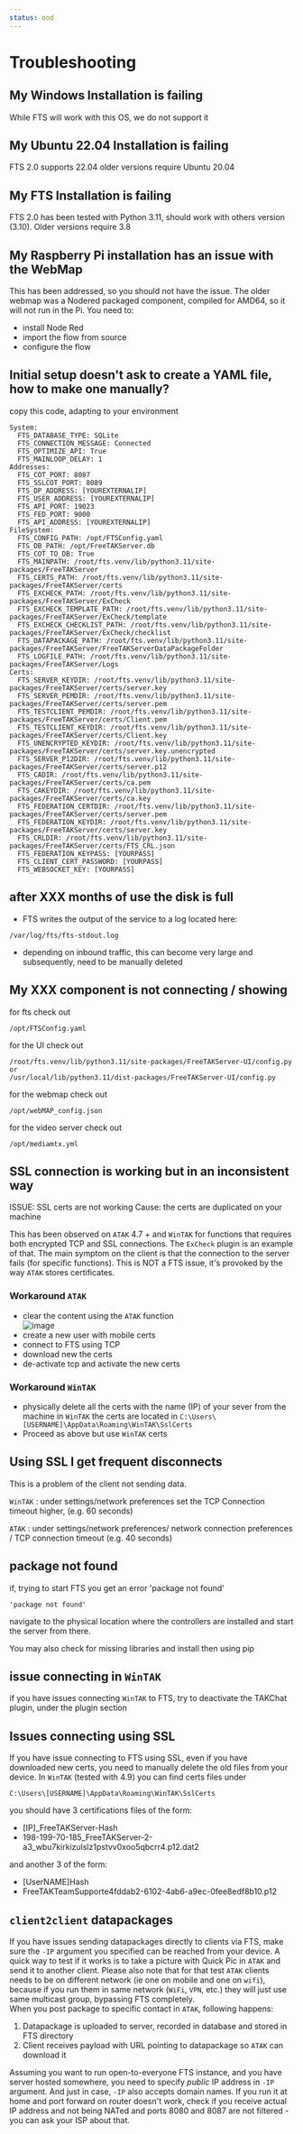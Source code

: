 ```yaml
---
status: ood
---
```


# Troubleshooting

## My Windows Installation is failing
While FTS will work with this OS, we do not support it

## My Ubuntu 22.04 Installation is failing
FTS 2.0 supports 22.04 older versions require Ubuntu 20.04

## My FTS Installation is failing
FTS 2.0 has been tested with Python 3.11, 
should work with others version (3.10). 
Older versions require 3.8

## My Raspberry Pi installation has an issue with the WebMap
This has been addressed, so you should not have the issue. 
The older webmap was a Nodered packaged component, compiled for AMD64, so it will not run in the Pi.
You need to:
 * install Node Red 
 * import the flow from source
 * configure the flow

## Initial setup doesn't ask to create a YAML file, how to make one manually?
copy this code, adapting to your environment

```
System:
  FTS_DATABASE_TYPE: SQLite
  FTS_CONNECTION_MESSAGE: Connected
  FTS_OPTIMIZE_API: True
  FTS_MAINLOOP_DELAY: 1
Addresses:
  FTS_COT_PORT: 8087
  FTS_SSLCOT_PORT: 8089
  FTS_DP_ADDRESS: [YOUREXTERNALIP]
  FTS_USER_ADDRESS: [YOUREXTERNALIP]
  FTS_API_PORT: 19023
  FTS_FED_PORT: 9000
  FTS_API_ADDRESS: [YOUREXTERNALIP]
FileSystem:
  FTS_CONFIG_PATH: /opt/FTSConfig.yaml
  FTS_DB_PATH: /opt/FreeTAKServer.db
  FTS_COT_TO_DB: True
  FTS_MAINPATH: /root/fts.venv/lib/python3.11/site-packages/FreeTAKServer
  FTS_CERTS_PATH: /root/fts.venv/lib/python3.11/site-packages/FreeTAKServer/certs
  FTS_EXCHECK_PATH: /root/fts.venv/lib/python3.11/site-packages/FreeTAKServer/ExCheck
  FTS_EXCHECK_TEMPLATE_PATH: /root/fts.venv/lib/python3.11/site-packages/FreeTAKServer/ExCheck/template
  FTS_EXCHECK_CHECKLIST_PATH: /root/fts.venv/lib/python3.11/site-packages/FreeTAKServer/ExCheck/checklist
  FTS_DATAPACKAGE_PATH: /root/fts.venv/lib/python3.11/site-packages/FreeTAKServer/FreeTAKServerDataPackageFolder
  FTS_LOGFILE_PATH: /root/fts.venv/lib/python3.11/site-packages/FreeTAKServer/Logs
Certs:
  FTS_SERVER_KEYDIR: /root/fts.venv/lib/python3.11/site-packages/FreeTAKServer/certs/server.key
  FTS_SERVER_PEMDIR: /root/fts.venv/lib/python3.11/site-packages/FreeTAKServer/certs/server.pem
  FTS_TESTCLIENT_PEMDIR: /root/fts.venv/lib/python3.11/site-packages/FreeTAKServer/certs/Client.pem
  FTS_TESTCLIENT_KEYDIR: /root/fts.venv/lib/python3.11/site-packages/FreeTAKServer/certs/Client.key
  FTS_UNENCRYPTED_KEYDIR: /root/fts.venv/lib/python3.11/site-packages/FreeTAKServer/certs/server.key.unencrypted
  FTS_SERVER_P12DIR: /root/fts.venv/lib/python3.11/site-packages/FreeTAKServer/certs/server.p12
  FTS_CADIR: /root/fts.venv/lib/python3.11/site-packages/FreeTAKServer/certs/ca.pem
  FTS_CAKEYDIR: /root/fts.venv/lib/python3.11/site-packages/FreeTAKServer/certs/ca.key
  FTS_FEDERATION_CERTDIR: /root/fts.venv/lib/python3.11/site-packages/FreeTAKServer/certs/server.pem
  FTS_FEDERATION_KEYDIR: /root/fts.venv/lib/python3.11/site-packages/FreeTAKServer/certs/server.key
  FTS_CRLDIR: /root/fts.venv/lib/python3.11/site-packages/FreeTAKServer/certs/FTS_CRL.json
  FTS_FEDERATION_KEYPASS: [YOURPASS]
  FTS_CLIENT_CERT_PASSWORD: [YOURPASS]
  FTS_WEBSOCKET_KEY: [YOURPASS]
```

## after XXX months of use the disk is full
 * FTS writes the output of the service to a log located here:
```
/var/log/fts/fts-stdout.log
```
 * depending on inbound traffic, this can become very large and subsequently, need to be manually deleted

## My XXX component is not connecting / showing
for fts check out 
```
/opt/FTSConfig.yaml
```

for the UI check out
```
/root/fts.venv/lib/python3.11/site-packages/FreeTAKServer-UI/config.py
or
/usr/local/lib/python3.11/dist-packages/FreeTAKServer-UI/config.py
```

for the webmap check out
```
/opt/webMAP_config.json
```
for the video server check out
```
/opt/mediamtx.yml
```

## SSL connection is working but in an inconsistent way
ISSUE: SSL certs are not working
Cause: the certs are duplicated on your machine

This has been observed on `ATAK` 4.7 + and `WinTAK` for functions that requires both encrypted TCP and SSL connections.
The `ExCheck` plugin is an example of that. 
The main symptom on the client is that the connection to the server fails (for specific functions).
This is NOT a FTS issue, it's provoked by the way `ATAK` stores certificates.

### Workaround `ATAK` 
 * clear the content using the `ATAK` function  
![image](https://github.com/FreeTAKTeam/FreeTAKServer-User-Docs/assets/60719165/70561476-2252-46eb-8a9e-c7a0717b8d78)
 * create a new user with mobile certs
 * connect to FTS using TCP
 * download new the certs
 * de-activate tcp and activate the new certs
### Workaround `WinTAK` 
 
 * physically delete all the certs with the name (IP) of your sever from the machine in `WinTAK` the certs are located in
   ```C:\Users\[USERNAME]\AppData\Roaming\WinTAK\SslCerts``` 
 * Proceed as above but use `WinTAK` certs

## Using SSL I get frequent disconnects
This is a problem of the client not sending data. 

`WinTAK`
: under settings/network preferences set the TCP Connection timeout higher, (e.g. 60 seconds)

`ATAK`
: under settings/network preferences/ network connection preferences / TCP connection timeout  (e.g. 40 seconds)

## package not found
if, trying to start FTS you get an error 'package not found'
```
'package not found'
```
navigate to the physical location where the controllers are installed and start the server from there.

You may also check for missing libraries and install then using pip

## issue connecting in `WinTAK`
if you have issues connecting `WinTAK` to FTS, 
try to deactivate the TAKChat plugin, under the plugin section

## Issues connecting using SSL
If you have issue connecting to FTS using SSL, 
even if you have downloaded new certs, you need to manually delete the old files from your device. 
In `WinTAK` (tested with 4.9)  you can find certs files under 
```
C:\Users\[USERNAME]\AppData\Roaming\WinTAK\SslCerts
```
you should have 3 certifications files of the form:

 * \[IP]_FreeTAKServer-Hash
 * 198-199-70-185_FreeTAKServer-2-a3_wbu7kirkizulslz1pstvv0xoo5qbcrr4.p12.dat2

and another 3 of the form:

 * [UserNAME]Hash
 * FreeTAKTeamSupporte4fddab2-6102-4ab6-a9ec-0fee8edf8b10.p12

## `client2client` datapackages
If you have issues sending datapackages directly to clients via FTS, 
make sure the `-IP` argument you specified can be reached from your device.
A quick way to test if it works is to take a picture with Quick Pic in `ATAK` and send it to another client.
Please also note that for that test `ATAK` clients needs to be on different network (ie one on mobile and one on `wifi`), because if you run them in same network (`WiFi`, `VPN`, etc.) they will just use same multicast group, bypassing FTS completely.  
When you post package to specific contact in `ATAK`, following happens:  

  1) Datapackage is uploaded to server, recorded in database and stored in FTS directory  
  2) Client receives payload with URL pointing to datapackage so `ATAK` can download it   

Assuming you want to run open-to-everyone FTS instance, and you have server hosted somewhere,
you need to specify _public_ IP address in `-IP` argument.
And just in case, `-IP` also accepts domain names.
If you run it at home and port forward on router doesn't work,
check if you receive actual IP address and not being NATed
and ports 8080 and 8087 are not filtered - you can ask your ISP about that.
